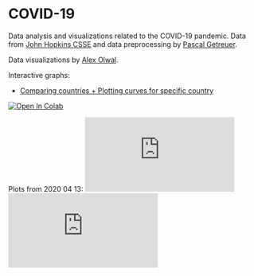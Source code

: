 # COVID-19
Data analysis and visualizations related to the COVID-19 pandemic.
Data from [John Hopkins CSSE](https://github.com/CSSEGISandData/COVID-19.git) and data preprocessing by [Pascal Getreuer](https://getreuer.info/).

Data visualizations by [Alex Olwal](http://www.olwal.com/).

Interactive graphs: 
- [Comparing countries + Plotting curves for specific country](https://olwal.github.io/plots.htm)

[![Open In 
Colab](https://colab.research.google.com/assets/colab-badge.svg)](https://colab.research.google.com/github/olwal/covid19/blob/master/notebooks/covid19_visualization_sandbox.ipynb)


Plots from 2020 04 13:
![[Multi plot](exports/2020_04_13/multi_plot.svg)](https://olwal.github.io/plots.htm)
![[Country plot](exports/2020_04_13/country_plot.svg)](https://olwal.github.io/plots.htm)
